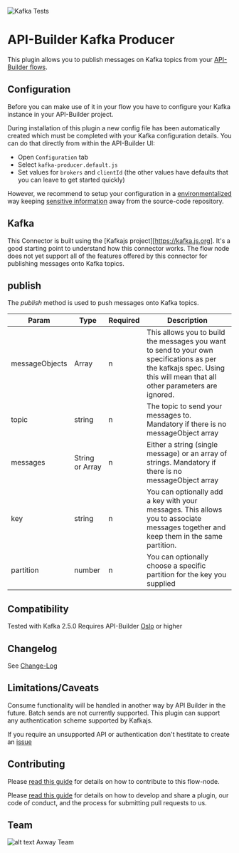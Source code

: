 ![Kafka Tests](https://github.com/Axway-API-Builder-Ext/api-builder-extras/workflows/Kafka%20Producer%20Tests/badge.svg)

# API-Builder Kafka Producer

This plugin allows you to publish messages on Kafka topics from your [API-Builder flows][1].

## Configuration

Before you can make use of it in your flow you have to configure your Kafka instance in your API-Builder project.

During installation of this plugin a new config file has been automatically created which must be completed with your Kafka configuration details. You can do that directly from within the API-Builder UI:

* Open `Configuration` tab
* Select `kafka-producer.default.js`
* Set values for `brokers` and `clientId` (the other values have defaults that you can leave to get started quickly)

However, we recommend to setup your configuration in a [environmentalized][4] way keeping [sensitive information][5] away from the source-code repository.

## Kafka
This Connector is built using the [Kafkajs project][https://kafka.js.org]. It's a good starting point to understand how this connector works. The flow node does not yet support all of the features offered by this connector for publishing messages onto Kafka topics.

## publish

The _publish_ method is used to push messages onto Kafka topics.

| Param | Type | Required | Description |
| --- | --- | --- | --- |
| messageObjects | Array | n | This allows you to build the messages you want to send to your own specifications as per the kafkajs spec. Using this will mean that all other parameters are ignored. |
| topic | string | n | The topic to send your messages to. Mandatory if there is no messageObject array |
| messages | String or Array | n | Either a string (single message) or an array of strings. Mandatory if there is no messageObject array |
| key | string | n | You can optionally add a key with your messages. This allows you to associate messages together and keep them in the same partition. |
| partition | number | n | You can optionally choose a specific partition for the key you supplied |


## Compatibility
Tested with Kafka 2.5.0 
Requires API-Builder [Oslo][6] or higher

## Changelog
See [Change-Log][7]

## Limitations/Caveats
Consume functionality will be handled in another way by API Builder in the future. Batch sends are not currently supported.
This plugin can support any authentication scheme supported by Kafkajs.

If you require an unsupported API or authentication don't hestitate to create an [issue][3]

## Contributing

Please [read this guide](https://github.com/Axway-API-Builder-Ext/api-builder-extras/blob/master/api-builder-plugin-fn-kafka-producer/DEVELOPMENT.md) for details on how to contribute to this flow-node.

Please [read this guide](https://github.com/Axway-API-Builder-Ext/api-builder-extras/blob/master/README.md) for details on how to develop and share a plugin, our code of conduct, and the process for submitting pull requests to us.

## Team

![alt text][Axwaylogo] Axway Team

[Axwaylogo]: https://github.com/Axway-API-Management/Common/blob/master/img/AxwayLogoSmall.png  "Axway logo"

[1]: https://docs.axway.com/bundle/API_Builder_4x_allOS_en/page/api_builder_flows.html
[2]: https://docs.axway.com/bundle/API_Builder_4x_allOS_en/page/api_builder_getting_started_guide.html
[3]: https://github.com/Axway-API-Builder-Ext/api-builder-extras/issues
[4]: https://docs.axway.com/bundle/API_Builder_4x_allOS_en/page/environmentalization.html
[5]: https://docs.axway.com/bundle/API_Builder_4x_allOS_en/page/project_configuration.html#ProjectConfiguration-Configurationfiles
[6]: https://docs.axway.com/bundle/API_Builder_4x_allOS_en/page/api_builder_-_20_may_2020.html

[7]: CHANGELOG.md
